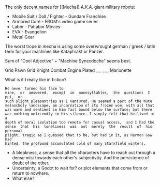 The only decent names for [[Mecha]] A.K.A. giant military robots:
- Mobile Suit /  Doll / Fighter - Gundam Franchise
- Armored Core - FROM's video game series
- Labor - Patlabor Movies
- EVA - Evangelion
- Metal Gear

The worst trope in mecha is using some overwrought german / greek / latin term for your machines like Kataphrakt or Panzer.

Sum of "Cool Adjective" + "Machine Synecdoche" seems best.

Grid Pawn
Grid Knight
Combat Engine
Plated ___
___ Marionette


What is it I really like in fiction?
```
He never turned his face to 
mine,  or  answered,  except  in  monosyllables,  the  questions  I  put,  or 
such slight pleasantries as I ventured. He seemed a part of the mute 
melancholy landscape, an incarnation of its frozen woe, with all that 
was warm and sentient in him fast bound below the surface; but there 
was nothing unfriendly in his silence. I simply felt that he lived in a 
depth of moral isolation too remote for casual access,  and I had the 
sense  that  his  loneliness  was  not  merely  the  result  of  his  personal 
plight, tragic as I guessed that to be, but had in it, as Harmon Gow had 
hinted, the profound accumulated cold of many Starkfield winters.
```
-  A bleakness, a sense that all the characters have to reach out through a dense mist towards each other's subjectivity. And the persistence of doubt of the other.
- Uncertainty, a Godot to wait for? or plot elements that come from or return to nowhere.
- What else?
